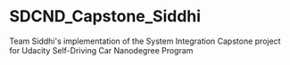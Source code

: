 # SDCND_Capstone_Siddhi
Team Siddhi's implementation of the System Integration Capstone project for Udacity Self-Driving Car Nanodegree Program
